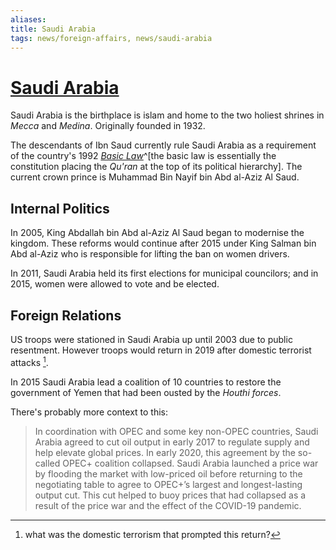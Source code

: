 ```yaml
---
aliases:
title: Saudi Arabia
tags: news/foreign-affairs, news/saudi-arabia
---
```


# [Saudi Arabia](https://www.cia.gov/the-world-factbook/countries/saudi-arabia/ "CIA World Factbook: Saudi Arabia")

Saudi Arabia is the birthplace is islam and home to the two holiest shrines in *Mecca* and *Medina*. Originally founded in 1932. 

The descendants of Ibn Saud currently rule Saudi Arabia as a requirement of the country's 1992 [*Basic Law*](https://en.wikipedia.org/wiki/Basic_Law_of_Saudi_Arabia "Wikipedia: Basic Law of Saudi Arabia")^[the basic law is essentially the constitution placing the *Qu'ran* at the top of its political hierarchy]. The current crown prince is Muhammad Bin Nayif bin Abd al-Aziz Al Saud.

## Internal Politics

In 2005, King Abdallah bin Abd al-Aziz Al Saud began to modernise the kingdom. These reforms would continue after 2015 under King Salman bin Abd al-Aziz who is responsible for lifting the ban on women drivers. 

In 2011, Saudi Arabia held its first elections for municipal councilors; and in 2015, women were allowed to vote and be elected. 

## Foreign Relations

US troops were stationed in Saudi Arabia up until 2003 due to public resentment. However troops would return in 2019 after domestic terrorist attacks [^wonder].

In 2015 Saudi Arabia lead a coalition of 10 countries to restore the government of Yemen that had been ousted by the *Houthi forces*.

There's probably more context to this: 

> In coordination with OPEC and some key non-OPEC countries, Saudi Arabia agreed to cut oil output in early 2017 to regulate supply and help elevate global prices. 
> In early 2020, this agreement by the so-called OPEC+ coalition collapsed. Saudi Arabia launched a price war by flooding the market with low-priced oil before returning to the negotiating table to agree to OPEC+’s largest and longest-lasting output cut. 
>This cut helped to buoy prices that had collapsed as a result of the price war and the effect of the COVID-19 pandemic. 

[^wonder]: what was the domestic terrorism that prompted this return? 